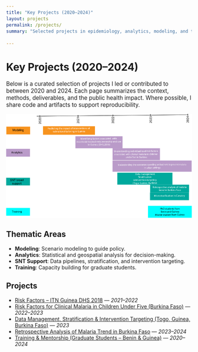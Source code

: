 ```yaml
---
title: "Key Projects (2020–2024)"
layout: projects
permalink: /projects/
summary: "Selected projects in epidemiology, analytics, modeling, and training."

---
```


# Key Projects (2020–2024)

<p style="font-size:0.95rem;">
Below is a curated selection of projects I led or contributed to between 2020 and 2024. Each page summarizes the context, methods, deliverables, and the public health impact. Where possible, I share code and artifacts to support reproducibility.
</p>

![Timeline for key projects](assets/projects/itn/timeline.png)

## Thematic Areas
- **Modeling**: Scenario modeling to guide policy.
- **Analytics**: Statistical and geospatial analysis for decision-making.
- **SNT Support**: Data pipelines, stratification, and intervention targeting.
- **Training**: Capacity building for graduate students.

## Projects
- [Risk Factors – ITN Guinea DHS 2018](risk_factors.html) — *2021–2022*
- [Risk Factors for Clinical Malaria in Children Under Five (Burkina Faso)](risk-factors-ufive-burkina.md) — *2022–2023*
- [Data Management, Stratification & Intervention Targeting (Togo, Guinea, Burkina Faso)](snt-stratification-targeting.md) — *2023*
- [Retrospective Analysis of Malaria Trend in Burkina Faso](retrospective_analysis.html) — *2023–2024*
- [Training & Mentorship (Graduate Students – Benin & Guinea)](training-mentorship-2020-2024.md) — *2020–2024*
